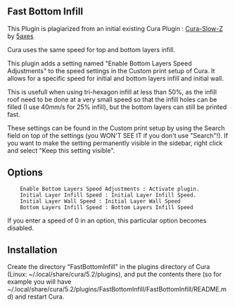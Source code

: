 ## Fast Bottom Infill

This Plugin is plagiarized from an initial existing Cura Plugin : [Cura-Slow-Z](https://github.com/5axes/Cura-Slow-Z) by [5axes](https://github.com/5axes)

Cura uses the same speed for top and bottom layers infill.

This plugin adds a setting named "Enable Bottom Layers Speed Adjustments" to the speed settings in the Custom print setup of Cura. It allows for a specific speed for initial and bottom layers infill and initial wall.

This is usefull when using tri-hexagon infill at less than 50%, as the infill roof need to be done at a very small speed so that the infill holes can be filled (I use 40mm/s for 25% infill), but the bottom layers can still be printed fast.

These settings can be found in the Custom print setup by using the Search field on top of the settings (you WON'T SEE IT if you don't use "Search"!). If you want to make the setting permanently visible in the sidebar, right click and select "Keep this setting visible".

## Options

        Enable Bottom Layers Speed Adjustments : Activate plugin.
        Initial Layer Infill Speed : Initial Layer Infill Speed.
        Initial Layer Wall Speed : Initial Layer Wall Speed
        Bottom Layers Infill Speed : Bottom Layers Infill Speed

If you enter a speed of 0 in an option, this particular option becomes disabled.

## Installation

Create the directory "FastBottomInfill" in the plugins directory of Cura (Linux: ~/.local/share/cura/5.2/plugins), and put the contents there (so for example you will have ~/.local/share/cura/5.2/plugins/FastBottomInfill/FastBottomInfill/README.md) and restart Cura.
